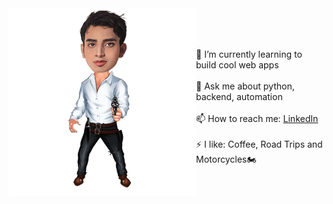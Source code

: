 <img align="left" src="abc.png" alt="Image" width="300" height="300">

<br><br><br>
🌱 I’m currently learning to build cool web apps
<br><br>
💬 Ask me about python, backend, automation
<br><br>
📫 How to reach me: <a href="https://www.linkedin.com/in/shivam-s-27a406208/">LinkedIn</a>
<br><br>
⚡ I like: Coffee, Road Trips and Motorcycles🏍
